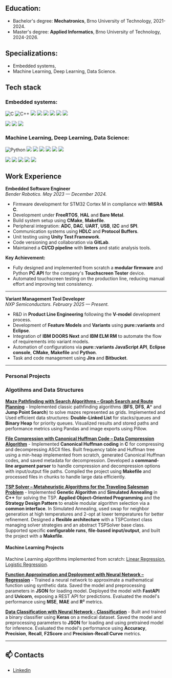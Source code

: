 ## Education:
  - Bachelor's degree: **Mechatronics**, Brno University of Technology, 2021-2024.
  - Master's degree: **Applied Informatics**, Brno University of Technology, 2024-2026.

## Specializations:
  - Embedded systems,
  - Machine Learning, Deep Learning, Data Science.

## Tech stack

### Embedded systems:
![C](https://img.shields.io/badge/C-A8B9CC?style=for-the-badge&logo=c&logoColor=white)
![C++](https://img.shields.io/badge/C++-00599C?style=for-the-badge&logo=c%2B%2B&logoColor=white)
<img src="https://img.shields.io/badge/CMake-064F8C?style=for-the-badge&logo=cmake&logoColor=white" /> <img src="https://img.shields.io/badge/Makefile-000000?style=for-the-badge&logo=gnu&logoColor=white" /> <img src="https://img.shields.io/badge/FreeRTOS-2C9AB7?style=for-the-badge&logo=freertos&logoColor=white" />
<img src="https://img.shields.io/badge/Embedded%20Linux-FCC624?style=for-the-badge&logo=linux&logoColor=black" />
<img src="https://img.shields.io/badge/Protobuf-3362AF?style=for-the-badge&logo=google&logoColor=white" />
<img src="https://img.shields.io/badge/HDLC-8B0000?style=for-the-badge&logo=protocols&logoColor=white" />


<img src="https://img.shields.io/badge/STM32-03234B?style=for-the-badge&logo=stmicroelectronics&logoColor=white" /> <img src="https://img.shields.io/badge/Raspberry%20Pi-C51A4A?style=for-the-badge&logo=raspberrypi&logoColor=white" /> <img src="https://img.shields.io/badge/BeagleBone%20Black-000000?style=for-the-badge&logo=beaglebone&logoColor=white" />

### Machine Learning, Deep Learning, Data Science:
![Python](https://img.shields.io/badge/Python-FFD43B?style=for-the-badge&logo=python&logoColor=blue)
<a href="https://numpy.org" target="_blank"><img src="https://img.shields.io/badge/Numpy-013243?style=for-the-badge&logo=numpy&logoColor=white" /></a> <a href="https://pandas.pydata.org" target="_blank"><img src="https://img.shields.io/badge/Pandas-150458?style=for-the-badge&logo=pandas&logoColor=white" /></a> <a href="https://matplotlib.org/" target="_blank"><img src="https://img.shields.io/badge/Matplotlib-11557C?style=for-the-badge&logo=matplotlib&logoColor=white" /></a>
<a href="https://scikit-learn.org" target="_blank"><img src="https://img.shields.io/badge/Scikit--Learn-F7931E?style=for-the-badge&logo=scikit-learn&logoColor=white" /></a>
<a href="https://keras.io" target="_blank"><img src="https://img.shields.io/badge/Keras-D00000?style=for-the-badge&logo=keras&logoColor=white" /></a> <a href="https://tensorflow.org" target="_blank"><img src="https://img.shields.io/badge/TensorFlow-FF6F00?style=for-the-badge&logo=tensorflow&logoColor=white" /></a>  

  <a href="https://fastapi.tiangolo.com" target="_blank"><img src="https://img.shields.io/badge/FastAPI-009688?style=for-the-badge&logo=fastapi&logoColor=white" /></a> <a href="https://flask.palletsprojects.com" target="_blank"><img src="https://img.shields.io/badge/Flask-000000?style=for-the-badge&logo=flask&logoColor=white" /></a> <img src="https://img.shields.io/badge/asyncio-3776AB?style=for-the-badge&logo=python&logoColor=white" /> <a href="https://www.uvicorn.org/" target="_blank"><img src="https://img.shields.io/badge/Uvicorn-121212?style=for-the-badge&logo=uvicorn&logoColor=white" /></a> <img src="https://img.shields.io/badge/JSON-000000?style=for-the-badge&logo=json&logoColor=white" />

## Work Experience

**Embedded Software Engineer**  
*Bender Robotics. May 2023 — December 2024.*

- Firmware development for STM32 Cortex M in compliance with **MISRA C**.
- Development under **FreeRTOS**, **HAL** and **Bare Metal**.
- Build system setup using **CMake**, **Makefile**.
- Peripheral integration: **ADC**, **DAC**, **UART**, **USB**, **I2C** and **SPI**.
- Communication systems using **HDLC** and **Protocol Buffers**.
- Unit testing using **Unity Test Framework**.
- Code versioning and collaboration via **GitLab**.
- Maintained a **CI/CD pipeline** with **linters** and static analysis tools.

**Key Achievement:**
- Fully designed and implemented from scratch a **modular firmware** and Python **PC API** for the company's **Touchscreen Tester** device.  
- Automated touchscreen testing on the production line, reducing manual effort and improving test consistency.

---

**Variant Management Tool Developer**  
*NXP Semiconductors. February 2025 — Present.*

- R&D in **Product Line Engineering** following the **V-model** development process.  
- Development of **Feature Models** and **Variants** using **pure::variants** and **Eclipse**.
- Integration of **IBM DOORS Next** and **IBM ELM RM** to automate the flow of requirements into variant models.  
- Automation of configurations via **pure::variants JavaScript API**, **Eclipse console**, **CMake**, **Makefile** and **Python**.  
- Task and code management using **Jira** and **Bitbucket**.

---

### Personal Projects

### Algotihms and Data Structures

[**Maze Pathfinding with Search Algorithms – Graph Search and Route Planning**](https://github.com/dmazilkin/ML-MazeSolver-RoutePlanning) - Implemented classic pathfinding algorithms (**BFS**, **DFS**, **A*** and **Jump Point Search**) to solve mazes represented as grids. Implemented and Used efficient data structures: **Double-Linked List** for stacks/queues and **Binary Heap** for priority queues. Visualized results and stored paths and performance metrics using Pandas and image exports using Pillow.

[**File Compression with Canonical Huffman Code – Data Compression Algorithm**](https://github.com/dmazilkin/Compression-Huffman-code) - Implemented **Canonical Huffman coding** in **C** for compressing and decompressing ASCII files. Built frequency table and Huffman tree using a min-heap implemented from scratch, generated Canonical Huffman codes, and saved metadata for decompression. Developed a **command-line argument parser** to handle compression and decompression options with input/output file paths. Compiled the project using **Makefile** and processed files in chunks to handle large data efficiently.

[**TSP Solver – Metaheuristic Algorithms for the Traveling Salesman Problem**](https://github.com/dmazilkin/TSP-Solver) - Implemented **Genetic Algorithm** and **Simulated Annealing** in **C++** for solving the TSP. **Applied Object-Oriented Programming** and the **Strategy Design Pattern** to enable modular algorithm selection via a **common interface**. In Simulated Annealing, used swap for neighbor generation at high temperatures and 2-opt at lower temperatures for better refinement. Designed a **flexible architecture** with a TSPContext class managing solver strategies and an abstract TSPSolver base class. Supported specific **configurable runs**, **file-based input/output**, and built the project with a **Makefile**.

#### Machine Learning Projects

Machine Learning algorithms implemented from scratch: [Linear Regression](https://github.com/dmazilkin/ML-LinearRegression), [Logistic Regression](https://github.com/dmazilkin/ML-LogisticRegression).

[**Function Approximation and Deployment with Neural Network – Regression**](https://github.com/dmazilkin/NN-Regression-WebApp) - Trained a neural network to approximate a mathematical function using synthetic data. Saved the model and preprocessing parameters in **JSON** for loading model. Deployed the model with **FastAPI** and **Uvicorn**, exposing a REST API for predictions. Evaluated the model's performance using **MSE**, **MAE** and **R²** metrics.

[**Data Classification with Neural Network - Classification**](https://github.com/dmazilkin/NN-Binary-Classification) - Built and trained a binary classifier using **Keras** on a medical dataset. Saved the model and preprocessing parameters to **JSON** for loading and using pretrained model for inference. Evaluated the model's performance using **Accuracy**, **Precision**, **Recall**, **F2Score** and **Precision-Recall Curve** metrics.

---

## 📫 Contacts

- [Linkedin](https://www.linkedin.com/in/dmitrii-mazilkin-866807337/)
